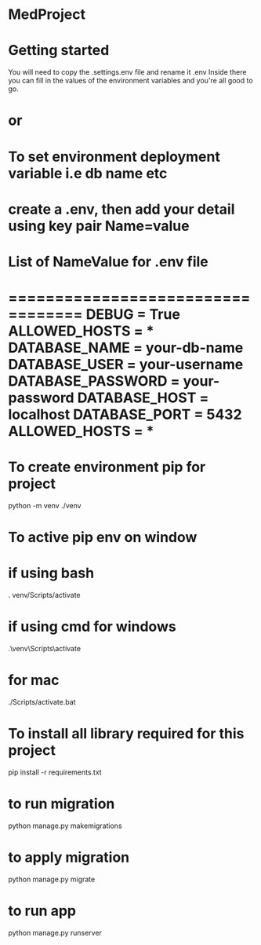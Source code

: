 # MedProject

# Getting started
You will need to copy the .settings.env file and rename it .env
Inside there you can fill in the values of the environment variables and you're all good to go.

# or

# To set environment deployment variable i.e db name etc
create a .env, then add your detail using key pair
Name=value
===================================
List of NameValue for .env file
===================================
==================================
DEBUG = True
ALLOWED_HOSTS = *
DATABASE_NAME = your-db-name
DATABASE_USER = your-username
DATABASE_PASSWORD = your-password
DATABASE_HOST = localhost
DATABASE_PORT = 5432
ALLOWED_HOSTS = *
===================================


# To create environment pip for project
python -m venv   ./venv

# To active pip env on window
# if using bash
. venv/Scripts/activate
# if using cmd for windows
.\venv\Scripts\activate
# for mac
./Scripts/activate.bat

# To install all library required for this project
 pip install -r requirements.txt

# to run migration
python manage.py makemigrations

# to apply migration
python manage.py migrate

# to run app
python manage.py runserver



